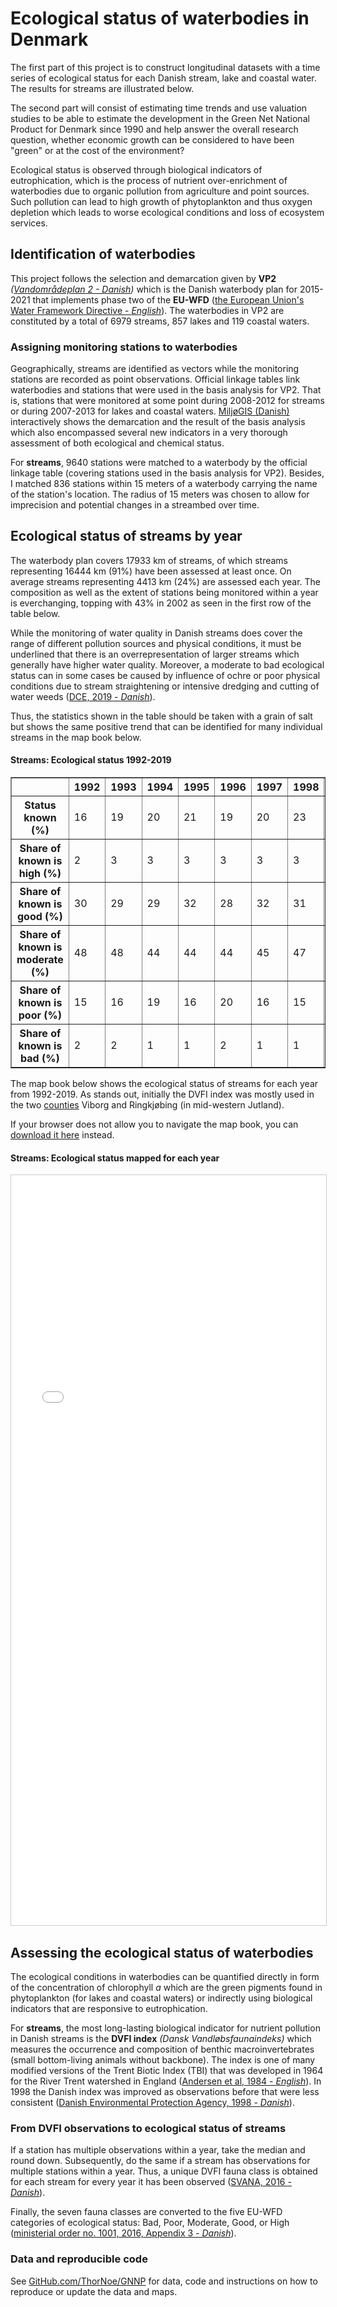 # Ecological status of waterbodies in Denmark

The first part of this project is to construct longitudinal datasets with a time series of ecological status for each Danish stream, lake and coastal water. The results for streams are illustrated below.

The second part will consist of estimating time trends and use valuation studies to be able to estimate the development in the Green Net National Product for Denmark since 1990 and help answer the overall research question, whether economic growth can be considered to have been "green" or at the cost of the environment?

Ecological status is observed through biological indicators of eutrophication, which is the process of nutrient over-enrichment of waterbodies due to organic pollution from agriculture and point sources. Such pollution can lead to high growth of phytoplankton and thus oxygen depletion which leads to worse ecological conditions and loss of ecosystem services.

## Identification of waterbodies

This project follows the selection and demarcation given by **VP2** *([Vandområdeplan 2 - Danish](https://mst.dk/natur-vand/vandmiljoe/vandomraadeplaner/vandomraadeplaner-2015-2021/))* which is the Danish waterbody plan for 2015-2021 that implements phase two of the **EU-WFD** ([the European Union's Water Framework Directive - *English*](https://ec.europa.eu/environment/water/water-framework/)). The waterbodies in VP2 are constituted by a total of 6979 streams, 857 lakes and 119 coastal waters.

### Assigning monitoring stations to waterbodies

Geographically, streams are identified as vectors while the monitoring stations are recorded as point observations. Official linkage tables link waterbodies and stations that were used in the basis analysis for VP2. That is, stations that were monitored at some point during 2008-2012 for streams or during 2007-2013 for lakes and coastal waters. [MiljøGIS (Danish)](http://miljoegis.mim.dk/spatialmap?profile=vandrammedirektiv2-bek-2019) interactively shows the demarcation and the result of the basis analysis which also encompassed several new indicators in a very thorough assessment of both ecological and chemical status.

For **streams**, 9640 stations were matched to a waterbody by the official linkage table (covering stations used in the basis analysis for VP2). Besides, I matched 836 stations within 15 meters of a waterbody carrying the name of the station's location. The radius of 15 meters was chosen to allow for imprecision and potential changes in a streambed over time.


## Ecological status of streams by year

The waterbody plan covers 17933 km of streams, of which streams representing 16444 km (91%) have been assessed at least once. On average streams representing 4413 km (24%) are assessed each year. The composition as well as the extent of stations being monitored within a year is everchanging, topping with 43% in 2002 as seen in the first row of the table below.

While the monitoring of water quality in Danish streams does cover the range of different pollution sources and physical conditions, it must be underlined that there is an overrepresentation of larger streams which generally have higher water quality. Moreover, a moderate to bad ecological status can in some cases be caused by influence of ochre or poor physical conditions due to stream straightening or intensive dredging and cutting of water weeds ([DCE, 2019 - *Danish*](https://dce.au.dk/udgivelser/vr/nr-351-400/abstracts/nr-353-vandloeb-2018-novana/)).

Thus, the statistics shown in the table should be taken with a grain of salt but shows the same positive trend that can be identified for many individual streams in the map book below.

#### Streams: Ecological status 1992-2019
<table border="1" class="dataframe">
  <thead>
    <tr style="text-align: right;">
      <th></th>
      <th>1992</th>
      <th>1993</th>
      <th>1994</th>
      <th>1995</th>
      <th>1996</th>
      <th>1997</th>
      <th>1998</th>
      <th>1999</th>
      <th>2000</th>
      <th>2001</th>
      <th>2002</th>
      <th>2003</th>
      <th>2004</th>
      <th>2005</th>
      <th>2006</th>
      <th>2007</th>
      <th>2008</th>
      <th>2009</th>
      <th>2010</th>
      <th>2011</th>
      <th>2012</th>
      <th>2013</th>
      <th>2014</th>
      <th>2015</th>
      <th>2016</th>
      <th>2017</th>
      <th>2018</th>
      <th>2019</th>
    </tr>
  </thead>
  <tbody>
    <tr>
      <th>Status known (%)</th>
      <td>16</td>
      <td>19</td>
      <td>20</td>
      <td>21</td>
      <td>19</td>
      <td>20</td>
      <td>23</td>
      <td>34</td>
      <td>38</td>
      <td>39</td>
      <td>43</td>
      <td>39</td>
      <td>32</td>
      <td>29</td>
      <td>24</td>
      <td>25</td>
      <td>18</td>
      <td>17</td>
      <td>20</td>
      <td>23</td>
      <td>21</td>
      <td>23</td>
      <td>17</td>
      <td>15</td>
      <td>20</td>
      <td>17</td>
      <td>30</td>
      <td>27</td>
    </tr>
    <tr>
      <th>Share of known is high (%)</th>
      <td>2</td>
      <td>3</td>
      <td>3</td>
      <td>3</td>
      <td>3</td>
      <td>3</td>
      <td>3</td>
      <td>4</td>
      <td>5</td>
      <td>6</td>
      <td>6</td>
      <td>7</td>
      <td>11</td>
      <td>7</td>
      <td>8</td>
      <td>10</td>
      <td>13</td>
      <td>16</td>
      <td>16</td>
      <td>6</td>
      <td>11</td>
      <td>11</td>
      <td>19</td>
      <td>20</td>
      <td>23</td>
      <td>15</td>
      <td>15</td>
      <td>23</td>
    </tr>
    <tr>
      <th>Share of known is good (%)</th>
      <td>30</td>
      <td>29</td>
      <td>29</td>
      <td>32</td>
      <td>28</td>
      <td>32</td>
      <td>31</td>
      <td>30</td>
      <td>34</td>
      <td>37</td>
      <td>38</td>
      <td>37</td>
      <td>33</td>
      <td>38</td>
      <td>40</td>
      <td>38</td>
      <td>36</td>
      <td>37</td>
      <td>39</td>
      <td>40</td>
      <td>45</td>
      <td>45</td>
      <td>45</td>
      <td>41</td>
      <td>43</td>
      <td>41</td>
      <td>44</td>
      <td>41</td>
    </tr>
    <tr>
      <th>Share of known is moderate (%)</th>
      <td>48</td>
      <td>48</td>
      <td>44</td>
      <td>44</td>
      <td>44</td>
      <td>45</td>
      <td>47</td>
      <td>51</td>
      <td>45</td>
      <td>43</td>
      <td>44</td>
      <td>44</td>
      <td>43</td>
      <td>43</td>
      <td>44</td>
      <td>40</td>
      <td>41</td>
      <td>34</td>
      <td>33</td>
      <td>42</td>
      <td>34</td>
      <td>33</td>
      <td>27</td>
      <td>28</td>
      <td>27</td>
      <td>33</td>
      <td>33</td>
      <td>27</td>
    </tr>
    <tr>
      <th>Share of known is poor (%)</th>
      <td>15</td>
      <td>16</td>
      <td>19</td>
      <td>16</td>
      <td>20</td>
      <td>16</td>
      <td>15</td>
      <td>12</td>
      <td>13</td>
      <td>11</td>
      <td>9</td>
      <td>10</td>
      <td>10</td>
      <td>9</td>
      <td>5</td>
      <td>10</td>
      <td>8</td>
      <td>10</td>
      <td>11</td>
      <td>9</td>
      <td>8</td>
      <td>9</td>
      <td>7</td>
      <td>8</td>
      <td>5</td>
      <td>8</td>
      <td>6</td>
      <td>7</td>
    </tr>
    <tr>
      <th>Share of known is bad (%)</th>
      <td>2</td>
      <td>2</td>
      <td>1</td>
      <td>1</td>
      <td>2</td>
      <td>1</td>
      <td>1</td>
      <td>1</td>
      <td>0</td>
      <td>0</td>
      <td>0</td>
      <td>0</td>
      <td>0</td>
      <td>0</td>
      <td>0</td>
      <td>0</td>
      <td>0</td>
      <td>0</td>
      <td>0</td>
      <td>0</td>
      <td>0</td>
      <td>0</td>
      <td>0</td>
      <td>0</td>
      <td>0</td>
      <td>0</td>
      <td>0</td>
      <td>0</td>
    </tr>
  </tbody>
</table>

The map book below shows the ecological status of streams for each year from 1992-2019. As stands out, initially the DVFI index was mostly used in the two [counties](https://en.wikipedia.org/wiki/Counties_of_Denmark) Viborg and Ringkjøbing (in mid-western Jutland).

If your browser does not allow you to navigate the map book, you can [download it here](https://github.com/thornoe/GNNP/raw/master/gis/output/streams.pdf) instead.

#### Streams: Ecological status mapped for each year
<iframe src="//www.slideshare.net/slideshow/embed_code/key/vafjNGN9GUGLOm" width="900" height="1200" frameborder="0" marginwidth="0" marginheight="0" scrolling="no" style="border:1px solid #CCC; border-width:1px; margin-bottom:1px; max-width: 100%; max-height: 100%;" allowfullscreen> </iframe>


## Assessing the ecological status of waterbodies

The ecological conditions in waterbodies can be quantified directly in form of the concentration of chlorophyll *a* which are the green pigments found in phytoplankton (for lakes and coastal waters) or indirectly using biological indicators that are responsive to eutrophication.

For **streams**, the most long-lasting biological indicator for nutrient pollution in Danish streams is the **DVFI index** *(Dansk Vandløbsfaunaindeks)* which measures the occurrence and composition of benthic macroinvertebrates (small bottom-living animals without backbone). The index is one of many modified versions of the Trent Biotic Index (TBI) that was developed in 1964 for the River Trent watershed in England ([Andersen et al, 1984 - *English*](https://www.sciencedirect.com/science/article/abs/pii/0043135484900629)). In 1998 the Danish index was improved as observations before that were less consistent ([Danish Environmental Protection Agency, 1998 - *Danish*](https://www2.mst.dk/udgiv/Publikationer/1998/87-7810-995-7/pdf/87-7810-995-7.PDF)).

### From DVFI observations to ecological status of streams

If a station has multiple observations within a year, take the median and round down. Subsequently, do the same if a stream has observations for multiple stations within a year. Thus, a unique DVFI fauna class is obtained for each stream for every year it has been observed ([SVANA, 2016 *- Danish*](https://mst.dk/media/121345/retningslinjer-vandomraadeplaner-for-anden-planperiode.pdf)).

Finally, the seven fauna classes are converted to the five EU-WFD categories of ecological status: Bad, Poor, Moderate, Good, or High ([ministerial order no. 1001, 2016, Appendix 3 *- Danish*](https://www.retsinformation.dk/Forms/R0710.aspx?id=181970)).

### Data and reproducible code

See [GitHub.com/ThorNoe/GNNP](https://github.com/ThorNoe/GNNP) for data, code and instructions on how to reproduce or update the data and maps.
